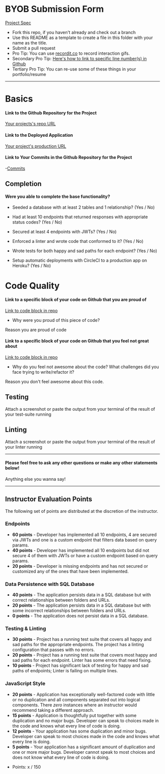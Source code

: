 # BYOB Submission Form

[Project Spec](http://frontend.turing.io/projects/build-your-own-backend.html)

* Fork this repo, if you haven't already and check out a branch
* Use this README as a template to create a file in this folder with your name as the title.
* Submit a pull request
* Pro Tip: You can use [recordit.co](http://recordit.co/) to record interaction gifs.
* Secondary Pro Tip: [Here's how to link to specific line number(s) in Github](http://stackoverflow.com/questions/23821235/how-to-link-to-specific-line-number-on-github)
* Tertiary Pro Tip: You can re-use some of these things in your portfolio/resume

------

# Basics

#### Link to the Github Repository for the Project
[Your projects's repo URL](https://github.com/)

#### Link to the Deployed Application
[Your project's production URL](https://github.com/)

#### Link to Your Commits in the Github Repository for the Project

-[Commits](https://github.com)

## Completion

#### Were you able to complete the base functionality?

* Seeded a database with at least 2 tables and 1 relationship?
(Yes / No)

* Had at least 10 endpoints that returned responses with appropriate status codes?
(Yes / No)

* Secured at least 4 endpoints with JWTs?
(Yes / No)

* Enforced a linter and wrote code that conformed to it?
(Yes / No)

* Wrote tests for both happy and sad paths for each endpoint?
(Yes / No)

* Setup automatic deployments with CircleCI to a production app on Heroku?
(Yes / No)

# Code Quality

#### Link to a specific block of your code on Github that you are proud of
[Link to code block in repo](https://github.com)

* Why were you proud of this piece of code?

Reason you are proud of code

#### Link to a specific block of your code on Github that you feel not great about
[Link to code block in repo](https://github.com)

* Why do you feel not awesome about the code? What challenges did you face trying to write/refactor it?

Reason you don't feel awesome about this code.

## Testing

Attach a screenshot or paste the output from your terminal of the result of your test-suite running

## Linting

Attach a screenshot or paste the output from your terminal of the result of your linter running



-----

#### Please feel free to ask any other questions or make any other statements below!

Anything else you wanna say!

-----

## Instructor Evaluation Points

The following set of points are distributed at the discretion of the instructor.

### Endpoints

* **60 points** - Developer has implemented all 10 endpoints, 4 are secured via JWTs and one is a custom endpoint that filters data based on query params.
* **40 points** - Developer has implemented all 10 endpoints but did not secure 4 of them with JWTs or have a custom endpoint based on query params.
* **20 points** - Developer is missing endpoints and has not secured or customized any of the ones that have been implemented.

### Data Persistence with SQL Database

* **40 points** - The application persists data in a SQL database but with correct relationships between folders and URLs.
* **20 points** - The application persists data in a SQL database but with some incorrect relationships between folders and URLs.
* **0 points** - The application does not persist data in a SQL database.

### Testing & Linting

* **30 points** - Project has a running test suite that covers all happy and sad paths for the appropriate endpoints. The project has a linting configuration that passes with no errors.
* **20 points** - Project has a running test suite that covers most happy and sad paths for each endpoint. Linter has some errors that need fixing.
* **10 points** - Project has significant lack of testing for happy and sad paths of endpoints; Linter is failing on multiple lines.

### JavaScript Style

* **20 points** - Application has exceptionally well-factored code with little or no duplication and all components separated out into logical components. There _zero_ instances where an instructor would recommend taking a different approach.
* **15 points** - Application is thoughtfully put together with some duplication and no major bugs. Developer can speak to choices made in the code and knows what every line of code is doing.
* **12 points** - Your application has some duplication and minor bugs. Developer can speak to most choices made in the code and knows what every line is doing.
* **5 points** - Your application has a significant amount of duplication and one or more major bugs. Developer cannot speak to most choices and does not know what every line of code is doing.

- Points: x / 150